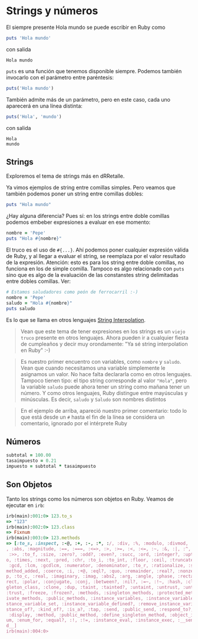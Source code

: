 # Strings y números

El siempre presente Hola mundo se puede escribir en Ruby como

```ruby
puts 'Hola mundo'
```
con salida
```
Hola mundo
```

`puts` es una función que tenemos disponible siempre. Podemos también invocarlo con
el parámetro entre paréntesis:

```ruby
puts('Hola mundo')
```

También admite más de un parámetro, pero en este caso, cada uno aparecerá en una
línea distinta:
```ruby
puts('Hola', 'mundo')
```
con salida
```
Hola
mundo
```

## Strings

Exploremos el tema de strings más en dRRetalle.

Ya vimos ejemplos de string entre comillas simples.
Pero veamos que también podemos poner un 
string entre comillas dobles:
```ruby
puts "Hola mundo"
```

¿Hay alguna diferencia? Pues sí: en los strings entre doble comillas podemos embeber
expresiones a evaluar en ese momento:
```ruby
nombre = 'Pepe'
puts "Hola #{nombre}"
```
El truco es el uso de `#{...}`. Ahí podemos poner cualquier expresión válida de Ruby, y al llegar
a evaluar el string, se reemplaza por el valor resultado de la expresión. Atención: esto es para
los string entre doble comillas, no funciona en los de simple comilla. Tampoco es algo relacionado
con `puts` sino que es algo de la evaluación de las constanstes string delimitadas
entre dobles comillas. Ver:
```ruby
# Estamos saludadores como peón de ferrocarril :-)
nombre = 'Pepe'
saludo = "Hola #{nombre}"
puts saludo
```

Es lo que se llama en otros lenguajes [String Interpolation](http://en.wikipedia.org/wiki/String_interpolation). 

> Vean que este tema de tener expresiones en los strings es un `viejo truco` presente en otros lenguajes.
Ahora pueden ir a cualquier fiesta de cumpleaños y decir muy orondamente: "Ya sé string interpolation
en Ruby" :-)

> Es nuestro primer encuentro con variables, como `nombre` y `saludo`. Vean que cuando
necesitamos una variable simplemente le asignamos un valor. No hace falta declararla como
en otros lenguajes. Tampoco tienen tipo: el tipo string corresponde al valor `"Hola"`, pero
la variable `saludo` puede ahora tener un string como mañana tener un número. Y como otros
lenguajes, Ruby distingue entre mayúsculas y minúsculas. Es decir, `saludo` y `Saludo` son nombres
distintos

> En el ejemplo de arriba, apareció nuestro primer comentario: todo lo que está
desde un `#` hasta el fin de la línea se considera un comentario, ignorado por el
intérprete Ruby

## Números

```ruby
subtotal = 100.00
tasaimpuesto = 0.21
impuesto = subtotal * tasaimpuesto
```

## Son Objetos

Tanto los strings como los números son objetos en Ruby. Veamos de ejecutar en `irb`:

```ruby
irb(main):001:0> 123.to_s
=> "123"
irb(main):002:0> 123.class
=> Fixnum
irb(main):003:0> 123.methods
=> [:to_s, :inspect, :-@, :+, :-, :*, :/, :div, :%, :modulo, :divmod, :fdiv, :**
, :abs, :magnitude, :==, :===, :<=>, :>, :>=, :<, :<=, :~, :&, :|, :^, :[], :<<,
 :>>, :to_f, :size, :zero?, :odd?, :even?, :succ, :ord, :integer?, :upto, :downt
o, :times, :next, :pred, :chr, :to_i, :to_int, :floor, :ceil, :truncate, :round,
 :gcd, :lcm, :gcdlcm, :numerator, :denominator, :to_r, :rationalize, :singleton_
method_added, :coerce, :i, :+@, :eql?, :quo, :remainder, :real?, :nonzero?, :ste
p, :to_c, :real, :imaginary, :imag, :abs2, :arg, :angle, :phase, :rectangular, :
rect, :polar, :conjugate, :conj, :between?, :nil?, :=~, :!~, :hash, :class, :sin
gleton_class, :clone, :dup, :taint, :tainted?, :untaint, :untrust, :untrusted?,
:trust, :freeze, :frozen?, :methods, :singleton_methods, :protected_methods, :pr
ivate_methods, :public_methods, :instance_variables, :instance_variable_get, :in
stance_variable_set, :instance_variable_defined?, :remove_instance_variable, :in
stance_of?, :kind_of?, :is_a?, :tap, :send, :public_send, :respond_to?, :extend,
 :display, :method, :public_method, :define_singleton_method, :object_id, :to_en
um, :enum_for, :equal?, :!, :!=, :instance_eval, :instance_exec, :__send__, :__i
d__]
irb(main):004:0>
```